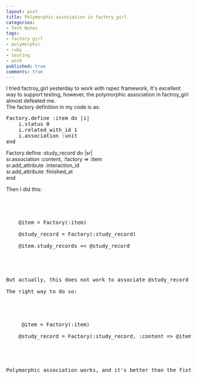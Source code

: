 ```yaml
---
layout: post
title: Polymorphic association in factory_girl
categories:
- Tech Notes
tags:
- factory girl
- polymorphic
- ruby
- testing
- work
published: true
comments: true
---
```

<p>I tried factroy_girl yesterday to work with rspec framework, It's excellent way to support testing, however, the polymorphic association in factroy_girl almost defeated me.<br />
The factory definition in my code is as:
<pre name="code" class="ruby">
Factory.define :item do |i|
    i.status 0
    i.related_with_id 1
    i.association :unit
end</pre></p>

<p>Factory.define :study_record do |sr|<br />
    sr.association :content, :factory => :item<br />
    sr.add_attribute :interaction_id<br />
    sr.add_attribute :finished_at<br />
end

Then I did this:
<pre name="code" class="ruby" /></p>

<p>    @item = Factory(:item)<br />
    @study_record = Factory(:study_record)<br />
    @item.study_records << @study_record</p>

<p>
But actually, this does not work to associate @study_record with @item, the problem is that @study_record.content is totally a new instance of Item rather than @item. It seems that "<<" doesn't work in this case.<br />
The right way to do so:
<pre name="code" class="ruby" /></p>

<p>     @item = Factory(:item)<br />
    @study_record = Factory(:study_record, :content => @item)</p>

<p>
Polymorphic association works, and it's better than the fixtures solution indeed.</p>
